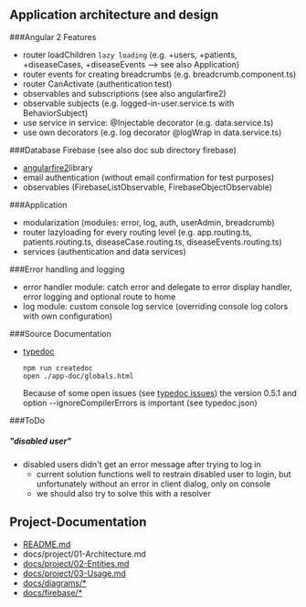 ## Application architecture and design

###Angular 2 Features
- router loadChildren `lazy loading` (e.g. +users, +patients, +diseaseCases, +diseaseEvents --> see also Application)
- router events for creating breadcrumbs (e.g. breadcrumb.component.ts)
- router CanActivate (authentication test)
- observables and subscriptions (see also angularfire2)
- observable subjects (e.g. logged-in-user.service.ts with BehaviorSubject)
- use service in service: @Injectable decorator (e.g. data.service.ts)
- use own decorators (e.g. log decorator @logWrap in data.service.ts)

###Database Firebase (see also doc sub directory firebase)
- [angularfire2](https://angularfire2.com/api/)library
- email authentication (without email confirmation for test purposes)
- observables (FirebaseListObservable, FirebaseObjectObservable)

###Application
- modularization (modules: error, log, auth, userAdmin, breadcrumb)
- router lazyloading for every routing level (e.g. app.routing.ts, patients.routing.ts, diseaseCase.routing.ts, diseaseEvents.routing.ts)
- services (authentication and data services)

###Error handling and logging
- error handler module: catch error and delegate to error display handler, error logging and optional route to home
- log module: custom console log service (overriding console log colors with own configuration)

###Source Documentation
- [typedoc](http://typedoc.org/)

    ```
    npm run createdoc
    open ./app-doc/globals.html
    ```
    
    Because of some open issues (see [typedoc issues](https://github.com/TypeStrong/typedoc/issues)) the version 0.5.1 and option --ignoreCompilerErrors is important (see typedoc.json)

###ToDo
##### "disabled user"
- disabled users didn't get an error message after trying to log in
  - current solution functions well to restrain disabled user to login, but unfortunately without an error in client dialog, only on console
  - we should also try to solve this with a resolver



## Project-Documentation

- [README.md](https://github.com/elafari/CAS-FEE_project2/blob/doc/README.md)
- docs/project/01-Architecture.md
- [docs/project/02-Entities.md](https://github.com/elafari/CAS-FEE_project2/blob/doc/docs/project/02-Entities.md)
- [docs/project/03-Usage.md](https://github.com/elafari/CAS-FEE_project2/blob/doc/docs/project/03-Usage.md)
- [docs/diagrams/*](https://github.com/elafari/CAS-FEE_project2/blob/doc/docs/diagrams/)
- [docs/firebase/*](https://github.com/elafari/CAS-FEE_project2/blob/doc/docs/firebase/)

